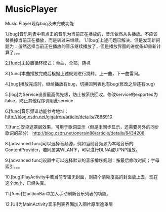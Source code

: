 MusicPlayer
===========

Music Player现存bug及未完成功能

1.[bug]音乐列表中若点击的音乐为当前正在播放的，音乐依然从头播放。不应该替换掉当前正在播放，而是转过来继续。
     1.1[bug]上述问题已解决，但是发现新问题为：虽然选择当前正在播放的音乐继续播放了，但是播放界面的进度条却重新计算了。。。

2.[func]未设置循环模式：单曲，全部，随机

3.[func]本曲播放完成后根据上述规则进行跳转。上一曲，下一曲雷同。

4.[bug]播放完成时，继续播放有bug，切换回列表也有bug(修改之后还有bug)

5.[log]为Service设置最高优先级，防止被系统回收。修改service的exported为false，防止其他程序调用此service

6.[func]音乐频谱功能参考地址：
http://blog.csdn.net/gigatron/article/details/7866910

7.[func]安卓遮罩层效果，可用于歌词显示（但是未同步显示，还需要另外的同步歌词的部分）
http://blog.csdn.net/onerain88/article/details/6434208

8.[advanced func]可以选择音频源，例如当前音频源为本地音乐的ContentProvider，若同属某WLAN下，可以进行DLNA或UPNP播放。

9.[advanced func]设置中可以选择默认的音乐排序规则：按最后修改时间；字母索引。。。

10.[bug]PlayActivity中若当前专辑无封面，则搞个清晰度高的封面放上去，现在这个太小，已经失真。

11.[func]在actionBar中加入手动刷新音乐列表的功能。

12.[UI]为MainActivity音乐列表界面加入图片原型遮罩层
